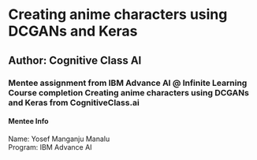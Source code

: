 # Creating anime characters using DCGANs and Keras
## Author: Cognitive Class AI
### Mentee assignment from IBM Advance Al @ Infinite Learning Course completion Creating anime characters using DCGANs and Keras from CognitiveClass.ai
#### Mentee Info
Name: Yosef Manganju Manalu
<br>Program: IBM Advance AI
